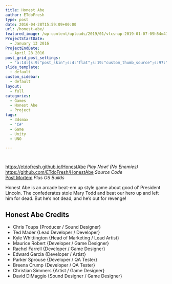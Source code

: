 ```yaml
---
title: Honest Abe
author: ETdoFresh
type: post
date: 2016-04-28T15:59:09+00:00
url: /honest-abe/
featured_image: /wp-content/uploads/2019/01/vlcsnap-2019-01-07-09h54m41s783-1200x675.png
ProjectStartDate:
  - January 13 2016
ProjectEndDate:
  - April 28 2016
post_grid_post_settings:
  - 'a:14:{s:9:"post_skin";s:4:"flat";s:19:"custom_thumb_source";s:97:"https://www.etdofresh.com/wp-content/plugins/post-grid/assets/frontend/css/images/placeholder.png";s:16:"thumb_custom_url";s:0:"";s:17:"font_awesome_icon";s:0:"";s:23:"font_awesome_icon_color";s:0:"";s:22:"font_awesome_icon_size";s:0:"";s:17:"custom_youtube_id";s:0:"";s:15:"custom_vimeo_id";s:0:"";s:21:"custom_dailymotion_id";s:0:"";s:14:"custom_mp3_url";s:0:"";s:20:"custom_soundcloud_id";s:0:"";s:16:"custom_video_MP4";s:0:"";s:16:"custom_video_OGV";s:0:"";s:17:"custom_video_WEBM";s:0:"";}'
slide_template:
  - default
custom_sidebar:
  - default
layout:
  - full
categories:
  - Games
  - Honest Abe
  - Project
tags:
  - 3dsmax
  - 'C#'
  - Game
  - Unity
  - UNO

---
```

<div class="wp-block-columns has-2-columns">
  <div class="wp-block-column">
    <figure class="wp-block-image"><a href="https://www.etdofresh.com/wp-content/uploads/2019/01/vlcsnap-2019-01-07-09h54m41s783.png"><img class="wp-image-1451" src="https://www.etdofresh.com/wp-content/uploads/2019/01/vlcsnap-2019-01-07-09h54m41s783-1024x576.png" alt="" srcset="http://localhost/wp-content/uploads/2019/01/vlcsnap-2019-01-07-09h54m41s783-1024x576.png 1024w, http://localhost/wp-content/uploads/2019/01/vlcsnap-2019-01-07-09h54m41s783-1080x608.png 1080w, http://localhost/wp-content/uploads/2019/01/vlcsnap-2019-01-07-09h54m41s783-300x169.png 300w, http://localhost/wp-content/uploads/2019/01/vlcsnap-2019-01-07-09h54m41s783-768x432.png 768w, http://localhost/wp-content/uploads/2019/01/vlcsnap-2019-01-07-09h54m41s783-1200x675.png 1200w, http://localhost/wp-content/uploads/2019/01/vlcsnap-2019-01-07-09h54m41s783.png 1920w" sizes="(max-width: 1024px) 100vw, 1024px" /></a></figure>
  </div>
  
  <div class="wp-block-column">
    <figure class="wp-block-image"><a href="https://www.etdofresh.com/wp-content/uploads/2019/01/vlcsnap-2019-01-07-09h56m19s141.png"><img class="wp-image-1452" src="https://www.etdofresh.com/wp-content/uploads/2019/01/vlcsnap-2019-01-07-09h56m19s141-1024x576.png" alt="" srcset="http://localhost/wp-content/uploads/2019/01/vlcsnap-2019-01-07-09h56m19s141-1024x576.png 1024w, http://localhost/wp-content/uploads/2019/01/vlcsnap-2019-01-07-09h56m19s141-300x169.png 300w, http://localhost/wp-content/uploads/2019/01/vlcsnap-2019-01-07-09h56m19s141-768x432.png 768w, http://localhost/wp-content/uploads/2019/01/vlcsnap-2019-01-07-09h56m19s141-1200x675.png 1200w, http://localhost/wp-content/uploads/2019/01/vlcsnap-2019-01-07-09h56m19s141.png 1920w" sizes="(max-width: 1024px) 100vw, 1024px" /></a></figure>
  </div>
</div>

<p class="SoftwareLink">
  <a href="https://etdofresh.github.io/HonestAbe">https://etdofresh.github.io/HonestAbe</a> <em>Play Now! (No Enemies)</em><br /><a href="https://github.com/ETdoFresh/HonestAbe">https://github.com/ETdoFresh/HonestAbe</a> <em>Source Code</em><br /><a href="https://www.etdofresh.com/honest-abe-post-mortem-game-dev-meetup/">Post Mortem</a> <em>Plus OS Builds</em>
</p>

Honest Abe is an arcade beat-em up style game about good ol&#8217; President Lincoln. The confederates stole Mary Todd and beat our hero up and left him for dead. But he&#8217;s not dead, and he&#8217;s out for revenge!

<!--more-->

## Honest Abe Credits

  * Chris Toups {Producer / Sound Designer}
  * Ted Mader {Lead Developer / Developer}
  * Kyle Whittington {Head of Marketing / Lead Artist}
  * Maurice Robert {Developer / Game Designer}
  * Rachel Farrell {Developer / Game Designer}
  * Edward Garcia {Developer / Artist}
  * Parker Sprouse {Developer / QA Tester}
  * Breena Crump {Developer / QA Tester}
  * Christian Simmers {Artist / Game Designer}
  * David DiMaggio {Sound Designer / Game Designer}